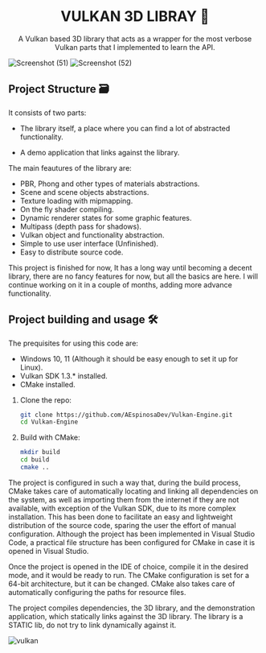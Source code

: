  <H1 ALIGN="CENTER"> VULKAN 3D LIBRAY 👀 </H1>
<p align="center"> 
A Vulkan based 3D library that acts as a wrapper for the most verbose Vulkan parts that I implemented to learn the API.

![Screenshot (51)](https://github.com/AEspinosaDev/Vulkan-Engine/assets/79087129/89759b3c-b129-4f54-b177-8b9c7ac3b14c)
![Screenshot (52)](https://github.com/AEspinosaDev/Vulkan-Engine/assets/79087129/32acad6d-4ddb-4952-a877-08e8a20fdf7e)

## Project Structure 🗃️

It consists of two parts:

- The library itself, a place where you can find a lot of abstracted functionality.

- A demo application that links against the library.

The main feautures of the library are:

- PBR, Phong and other types of materials abstractions.
- Scene and scene objects abstractions.
- Texture loading with mipmapping.
- On the fly shader compiling.
- Dynamic renderer states for some graphic features.
- Multipass (depth pass for shadows).
- Vulkan object and functionality abstraction.
- Simple to use user interface (Unfinished).
- Easy to distribute source code.

This project is finished for now, It has a long way until becoming a decent library, there are no fancy features for now, but all the basics are here. I will continue working on it in a couple of months, adding more advance functionality.

## Project building and usage 🛠️

The prequisites for using this code are:

- Windows 10, 11 (Although it should be easy enough to set it up for Linux).
- Vulkan SDK 1.3.* installed.
- CMake installed.

1. Clone the repo:
   ```bash
   git clone https://github.com/AEspinosaDev/Vulkan-Engine.git
   cd Vulkan-Engine
   ```
2. Build with CMake:
   ```bash
   mkdir build
   cd build
   cmake ..
   ```
The project is configured in such a way that, during the build process, CMake takes care of automatically locating and linking all dependencies on the system, as well as importing them from the internet if they are not available, with exception of the Vulkan SDK, due to its more complex installation. This has been done to facilitate an easy and lightweight distribution of the source code, sparing the user the effort of manual configuration. Although the project has been implemented in Visual Studio Code, a practical file structure has been configured for CMake in case it is opened in Visual Studio.

Once the project is opened in the IDE of choice, compile it in the desired mode, and it would be ready to run. The CMake configuration is set for a 64-bit architecture, but it can be changed. CMake also takes care of automatically configuring the paths for resource files.

The project compiles dependencies, the 3D library, and the demonstration application, which statically links against the 3D library. The library is a STATIC lib, do not try to link dynamically against it.

![vulkan](https://github.com/AEspinosaDev/Vulkan-Engine/assets/79087129/58e12bf5-a5d3-4d9f-8a27-33de309a5fff)
